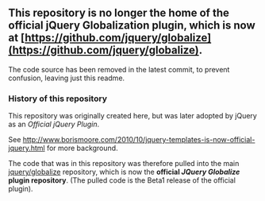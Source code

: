 ## This repository is no longer the home of the official jQuery Globalization plugin, which is now at [https://github.com/jquery/globalize](https://github.com/jquery/globalize).

The code source has been removed in the latest commit, to prevent confusion, leaving just this readme.

### History of this repository
This repository was originally created here, but was later adopted by jQuery as an _Official jQuery Plugin_.

See <a href="http://www.borismoore.com/2010/10/jquery-templates-is-now-official-jquery.html">http://www.borismoore.com/2010/10/jquery-templates-is-now-official-jquery.html</a> for more background.

The code that was in this repository was therefore pulled into the main <a href="https://github.com/jquery/globalize">jquery/globalize</a> repository, which is now the <strong>official _JQuery Globalize_ plugin repository</strong>. (The pulled code is the Beta1 release of the official plugin).
